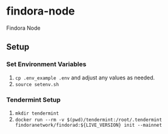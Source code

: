 # findora-node
Findora Node


## Setup

### Set Environment Variables
1) `cp .env_example .env` and adjust any values as needed.
2) `source setenv.sh`

### Tendermint Setup
1) `mkdir tendermint`
2) `docker run --rm -v $(pwd)/tendermint:/root/.tendermint findoranetwork/findorad:${LIVE_VERSION} init --mainnet`